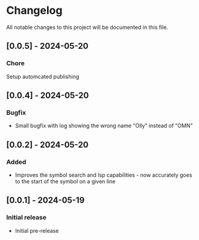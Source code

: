 # Changelog

All notable changes to this project will be documented in this file.

## [0.0.5] - 2024-05-20

### Chore

Setup automcated publishing

## [0.0.4] - 2024-05-20

### Bugfix

- Small bugfix with log showing the wrong name "Olly" instead of "OMN"

## [0.0.2] - 2024-05-20

### Added

- Improves the symbol search and lsp capabilities - now accurately goes to the start of the symbol on a given line

## [0.0.1] - 2024-05-19

### Initial release

- Initial pre-release
